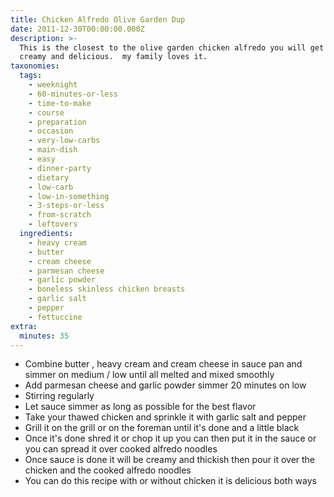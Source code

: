 ```yaml
---
title: Chicken Alfredo Olive Garden Dup
date: 2011-12-30T00:00:00.000Z
description: >-
  This is the closest to the olive garden chicken alfredo you will get!  it is
  creamy and delicious.  my family loves it.
taxonomies:
  tags:
    - weeknight
    - 60-minutes-or-less
    - time-to-make
    - course
    - preparation
    - occasion
    - very-low-carbs
    - main-dish
    - easy
    - dinner-party
    - dietary
    - low-carb
    - low-in-something
    - 3-steps-or-less
    - from-scratch
    - leftovers
  ingredients:
    - heavy cream
    - butter
    - cream cheese
    - parmesan cheese
    - garlic powder
    - boneless skinless chicken breasts
    - garlic salt
    - pepper
    - fettuccine
extra:
  minutes: 35
---
```

 - Combine butter , heavy cream and cream cheese in sauce pan and simmer on medium / low until all melted and mixed smoothly
 - Add parmesan cheese and garlic powder simmer 20 minutes on low
 - Stirring regularly
 - Let sauce simmer as long as possible for the best flavor
 - Take your thawed chicken and sprinkle it with garlic salt and pepper
 - Grill it on the grill or on the foreman until it's done and a little black
 - Once it's done shred it or chop it up you can then put it in the sauce or you can spread it over cooked alfredo noodles
 - Once sauce is done it will be creamy and thickish then pour it over the chicken and the cooked alfredo noodles
 - You can do this recipe with or without chicken it is delicious both ways

